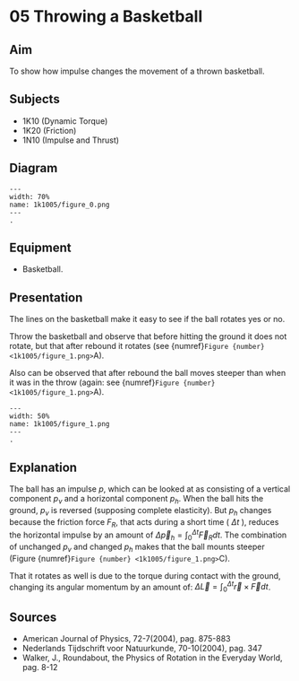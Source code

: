 # 05 Throwing a Basketball 
    
## Aim   
 To show how impulse changes the movement of a thrown basketball.    
  
## Subjects   
* 1K10 (Dynamic Torque) 
* 1K20 (Friction) 
* 1N10 (Impulse and Thrust)   

## Diagram
   
```{figure} figures/figure_0.png  
---  
width: 70%  
name: 1k1005/figure_0.png  
---  
. 
```
     
## Equipment   
 *  Basketball.
     
  
## Presentation   
The lines on the basketball make it easy to see if the ball rotates yes or no.

Throw the basketball and observe that before hitting the ground it does not rotate, but that after rebound it rotates (see {numref}`Figure {number} <1k1005/figure_1.png>`A).

Also can be observed that after rebound the ball moves steeper than when it was in the throw (again: see {numref}`Figure {number} <1k1005/figure_1.png>`A). 

```{figure} figures/figure_1.png  
---  
width: 50%  
name: 1k1005/figure_1.png  
---  
. 
```   
  
## Explanation   
The ball has an impulse $p$, which can be looked at as consisting of a vertical component $p_{\nu}$ and a horizontal component $p_{h}$. When the ball hits the ground, $p_{\nu}$ is reversed (supposing complete elasticity). But $p_{h}$ changes because the friction force $F_{R}$, that acts during a short time ( $\Delta t$ ), reduces the horizontal impulse by an amount of $\Delta \vec{p}_{h}=\int_{0}^{\Delta t} \vec{F}_{R} d t$. The combination of unchanged $p_{v}$ and changed $p_{h}$ makes that the ball mounts steeper (Figure {numref}`Figure {number} <1k1005/figure_1.png>`C).

That it rotates as well is due to the torque during contact with the ground, changing its angular momentum by an amount of: $\Delta \vec{L}=\int_{0}^{\Delta t} \vec{r} \times \vec{F} d t$.   
  
## Sources
 *  American Journal of Physics, 72-7(2004), pag. 875-883 
 *  Nederlands Tijdschrift voor Natuurkunde, 70-10(2004), pag. 347 
 *  Walker, J., Roundabout, the Physics of Rotation in the Everyday World, pag. 8-12
  